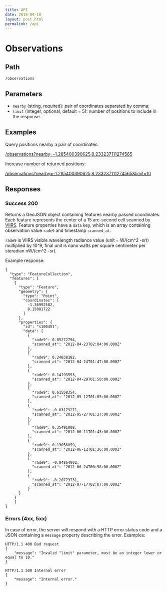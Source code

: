 ```yaml
---
title: API
date: 2018-09-18
layout: post.html
permalink: /api
---
```


# Observations

## Path

```
/observations
```

## Parameters

* `nearby` (string, required): pair of coordinates separated by comma;
* `limit` (integer, optional, default = 5): number of positions to include in the response.

## Examples

Query positions nearby a pair of coordinates:

[/observations?nearby=-1.285400390625,8.233237111274565](http://nightlights.us-west-2.elasticbeanstalk.com/observations?nearby=-1.285400390625,8.233237111274565)

Increase number of returned positions:

[/observations?nearby=-1.285400390625,8.233237111274565&limit=10](http://nightlights.us-west-2.elasticbeanstalk.com/observations?nearby=-1.285400390625,8.233237111274565&limit=10)


## Responses

### Success 200

Returns a GeoJSON object containing features nearby passed coordinates. Each feature represents the center of a 15 arc-second cell scanned by [VIIRS](https://en.wikipedia.org/wiki/Visible_Infrared_Imaging_Radiometer_Suite). Feature properties have a `data` key, which is an array containing observation value `rade9` and timestamp `scanned_at`. 

`rade9` is VIIRS visible wavelength radiance value (unit = W/(cm^2 -sr)) multiplied by 10^9, final unit is nano watts per square centimeter per steradian nW/(cm^2 -sr).

Example response:

```
{
  "type": "FeatureCollection",
  "features": [
    {
      "type": "Feature",
      "geometry": {
        "type": "Point",
        "coordinates": [
          -1.36992582,
          8.15081722
        ]
      },
      "properties": {
        "id": "s100451",
        "data": [
          {
            "rade9": 0.05272794,
            "scanned_at": "2012-04-23T02:04:00.000Z"
          },
          {
            "rade9": 0.24038182,
            "scanned_at": "2012-04-24T01:47:00.000Z"
          },
          {
            "rade9": 0.14193553,
            "scanned_at": "2012-04-29T01:50:00.000Z"
          },
          {
            "rade9": 0.61558354,
            "scanned_at": "2012-05-12T01:05:00.000Z"
          },
          {
            "rade9": -0.03179271,
            "scanned_at": "2012-05-27T01:27:00.000Z"
          },
          {
            "rade9": 0.35491008,
            "scanned_at": "2012-06-11T01:43:00.000Z"
          },
          {
            "rade9": 0.13056859,
            "scanned_at": "2012-06-12T01:26:00.000Z"
          },
          {
            "rade9": -0.04864002,
            "scanned_at": "2012-06-24T00:58:00.000Z"
          },
          {
            "rade9": -0.20773731,
            "scanned_at": "2012-07-17T02:07:00.000Z"
          }
      }
    }
    ]
}
```

### Errors (4xx, 5xx)

In case of error, the server will respond with a HTTP error status code and a JSON containing a `message` property describing the error. Examples:

```
HTTP/1.1 400 Bad request
{
    "message": "Invalid "limit" parameter, must be an integer lower or equal to 10."
}
```

```
HTTP/1.1 500 Internal error
{
    "message": "Internal error."
}
```